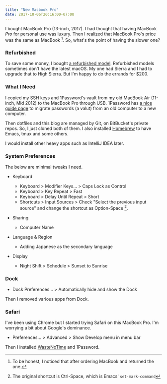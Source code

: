 ```yaml
---
title: "New Macbook Pro"
date: 2017-10-06T20:16:00-07:00
---
```


I bought MacBook Pro (13-inch, 2017). I had thought that having MacBook *Pro* for personal use was luxury. Then I realized that MacBook Pro's price was the same as MacBook [^1]. So, what's the point of having the slower one?

[^1]: To be honest, I noticed that after ordering MacBook and returned the one.

### Refurbished

To save some money, I bought [a refurbished model](https://www.apple.com/shop/browse/home/specialdeals/mac/macbook). Refurbished models sometimes don't have the latest macOS. My one had Sierra and I had to upgrade that to High Sierra. But I'm happy to do the errands for $200.

### What I Need

I copied my SSH keys and 1Password's vault from my old MacBook Air (11-inch, Mid 2012) to the MacBook Pro through USB. 1Password has [a nice guide page](https://support.1password.com/new-device/) to migrate passwords (a valut) from an old computer to a new computer.

Then dotfiles and this blog are managed by Git, on BitBucket's private repos. So, I just cloned both of them. I also installed [Homebrew](https://brew.sh) to have Emacs, tmux and some others.

I would install other heavy apps such as IntelliJ IDEA later.

### System Preferences

The below are minimal tweaks I need.

* Keyboard
  * Keyboard > Modifier Keys... > Caps Lock as Control
  * Keyboard > Key Repeat > Fast
  * Keyboard > Delay Until Repeat > Short
  * Shortcuts > Input Sources > Check "Select the previous input source" and change the shortcut as Option-Space [^2].

* Sharing
  * Computer Name

* Language & Region
  * Adding Japanese as the secondary language

* Display
  * Night Shift > Schedule > Sunset to Sunrise

[^2]: The original shortcut is Ctrl-Space, which is Emacs' `set-mark-command`

### Dock

* Dock Preferences... > Automatically hide and show the Dock

Then I removed various apps from Dock.

### Safari

I've been using Chrome but I started trying Safari on this MacBook Pro. I'm worrying a bit about Google's dominance.

* Preferences... > Advanced > Show Develop menu in menu bar

Then I installed [WasteNoTime](http://www.bumblebeesystems.com/wastenotime/) and 1Password.